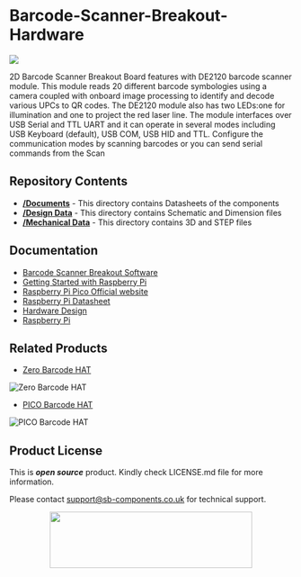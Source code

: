 # Barcode-Scanner-Breakout-Hardware

<img src ="https://cdn.shopify.com/s/files/1/1217/2104/files/Pico_Barcode_HAT.png?v=1665148529" />

2D Barcode Scanner Breakout Board features with DE2120 barcode scanner module. This module reads 20 different barcode symbologies using a camera coupled with onboard image processing to identify and decode various UPCs to QR codes. The DE2120 module also has two LEDs:one for illumination and one to project the red laser line. The module interfaces over USB Serial and TTL UART and it can operate in several modes including USB Keyboard (default), USB COM, USB HID and TTL. Configure the communication modes by scanning barcodes or you can send serial commands from the Scan


## Repository Contents

* [**/Documents**](https://github.com/sbcshop/Barcode-Scanner-Breakout-Hardware/tree/main/Documents) - This directory contains Datasheets of the components
* [**/Design Data**](https://github.com/sbcshop/Barcode-Scanner-Breakout-Hardware/tree/main/Design%20Data) - This directory contains Schematic and Dimension files
* [**/Mechanical Data**](https://github.com/sbcshop/Barcode-Scanner-Breakout-Hardware/tree/main/Mechanical%20Data) - This directory contains 3D and STEP files

 ## Documentation

* [Barcode Scanner Breakout Software ](https://github.com/sbcshop/Barcode-Scanner-Breakout-Software)
* [Getting Started with Raspberry Pi](https://www.raspberrypi.com/documentation/computers/getting-started.html)
* [Raspberry Pi Pico Official website](https://www.raspberrypi.com/documentation/microcontrollers/)
* [Raspberry Pi Datasheet](https://www.raspberrypi.com/documentation/computers/compute-module.html)
* [Hardware Design](https://www.raspberrypi.com/documentation/computers/compute-module.html)
* [Raspberry Pi](https://www.raspberrypi.com/documentation/microcontrollers/raspberry-pi-pico.html)


## Related Products

* [Zero Barcode HAT](https://shop.sb-components.co.uk/products/zero-barcode-hat?_pos=3&_sid=f80a0123d&_ss=r)

 ![Zero Barcode HAT](https://cdn.shopify.com/s/files/1/1217/2104/products/4_75f6c562-c6a1-4eb2-9fb0-686b64f20010.jpg?v=1669181323&width=400)

* [PICO Barcode HAT](https://shop.sb-components.co.uk/products/barcode-hat?_pos=1&_sid=c93c41208&_ss=r)

 ![PICO Barcode HAT](https://cdn.shopify.com/s/files/1/1217/2104/products/02.png?v=1669181209&width=400)
 
## Product License

This is ***open source*** product. Kindly check LICENSE.md file for more information.

Please contact support@sb-components.co.uk for technical support.
<p align="center">
  <img width="360" height="100" src="https://cdn.shopify.com/s/files/1/1217/2104/files/Logo_sb_component_3.png?v=1666086771&width=300">
</p>

